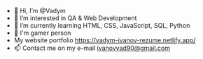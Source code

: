 - 👋 Hi, I’m @Vadym
- 👀 I’m interested in QA & Web Development
- 🌱 I’m currently learning HTML, CSS, JavaScript, SQL, Python
- 💞️ I'm gamer person
- My website portfolio https://vadym-ivanov-rezume.netlify.app/
- 📫 Contact me on my e-mail ivanovvad90@gmail.com
